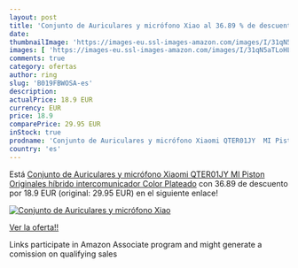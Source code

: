 ```yaml
---
layout: post
title: 'Conjunto de Auriculares y micrófono Xiao al 36.89 % de descuento'
date: 
thumbnailImage: 'https://images-eu.ssl-images-amazon.com/images/I/31qN5aTLoHL._SL200_.jpg'
images: [ 'https://images-eu.ssl-images-amazon.com/images/I/31qN5aTLoHL._SL200_.jpg' ]
comments: true
category: ofertas
author: ring
slug: 'B019FBWOSA-es'
description:
actualPrice: 18.9 EUR
currency: EUR
price: 18.9
comparePrice: 29.95 EUR
inStock: true
prodname: 'Conjunto de Auriculares y micrófono Xiaomi QTER01JY  MI Piston  Originales  híbrido intercomunicador  Color Plateado'
country: 'es'
---
```


Está [Conjunto de Auriculares y micrófono Xiaomi QTER01JY  MI Piston  Originales  híbrido intercomunicador  Color Plateado](https://www.amazon.es/dp/B019FBWOSA/?tag=tolees-21) con 36.89 de descuento por 18.9 EUR (original: 29.95 EUR) en el siguiente enlace!

[![Conjunto de Auriculares y micrófono Xiao](https://images-eu.ssl-images-amazon.com/images/I/31qN5aTLoHL._SL200_.jpg)](https://www.amazon.es/dp/B019FBWOSA/?tag=tolees-21)

[Ver la oferta!!](https://www.amazon.es/dp/B019FBWOSA/?tag=tolees-21)

Links participate in Amazon Associate program and might generate a comission on qualifying sales


